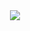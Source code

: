 <div align="center">
    <img src="https://skillicons.dev/icons?i=javascript,typescript,node.js,express,java,html,css,dart,mongodb,MySQL,SQLserver" />
</div>
